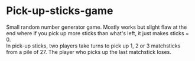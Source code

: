 # Pick-up-sticks-game
Small random number generator game. Mostly works but slight flaw at the end where if you pick up more sticks than what's left, it just makes sticks = 0. <br/>
In pick-up sticks, two players take turns to pick up 1, 2 or 3 matchsticks from a pile of 27. The player who picks up the last matchstick loses.
